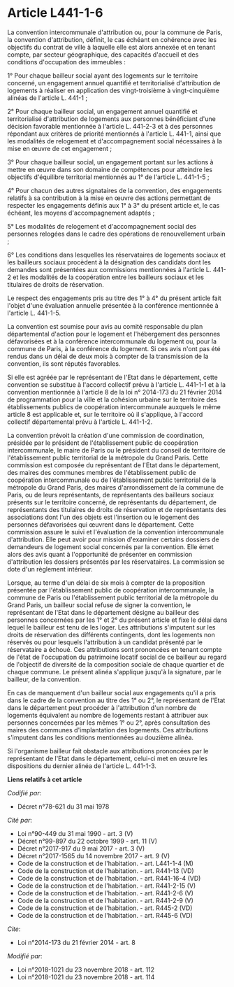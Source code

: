 # Article L441-1-6

La convention intercommunale d'attribution ou, pour la commune de Paris, la convention d'attribution, définit, le cas échéant
en cohérence avec les objectifs du contrat de ville à laquelle elle est alors annexée et en tenant compte, par secteur
géographique, des capacités d'accueil et des conditions d'occupation des immeubles :

1° Pour chaque bailleur social ayant des logements sur le territoire concerné, un engagement annuel quantifié et
territorialisé d'attribution de logements à réaliser en application des vingt-troisième à vingt-cinquième alinéas de
l'article L. 441-1 ;

2° Pour chaque bailleur social, un engagement annuel quantifié et territorialisé d'attribution de logements aux personnes
bénéficiant d'une décision favorable mentionnée à l'article L. 441-2-3 et à des personnes répondant aux critères de priorité
mentionnés à l'article L. 441-1, ainsi que les modalités de relogement et d'accompagnement social nécessaires à la mise en
œuvre de cet engagement ;

3° Pour chaque bailleur social, un engagement portant sur les actions à mettre en œuvre dans son domaine de compétences pour
atteindre les objectifs d'équilibre territorial mentionnés au 1° de l'article L. 441-1-5 ;

4° Pour chacun des autres signataires de la convention, des engagements relatifs à sa contribution à la mise en œuvre des
actions permettant de respecter les engagements définis aux 1° à 3° du présent article et, le cas échéant, les moyens
d'accompagnement adaptés ;

5° Les modalités de relogement et d'accompagnement social des personnes relogées dans le cadre des opérations de
renouvellement urbain ;

6° Les conditions dans lesquelles les réservataires de logements sociaux et les bailleurs sociaux procèdent à la désignation
des candidats dont les demandes sont présentées aux commissions mentionnées à l'article L. 441-2 et les modalités de la
coopération entre les bailleurs sociaux et les titulaires de droits de réservation.

Le respect des engagements pris au titre des 1° à 4° du présent article fait l'objet d'une évaluation annuelle présentée à la
conférence mentionnée à l'article L. 441-1-5.

La convention est soumise pour avis au comité responsable du plan départemental d'action pour le logement et l'hébergement
des personnes défavorisées et à la conférence intercommunale du logement ou, pour la commune de Paris, à la conférence du
logement. Si ces avis n'ont pas été rendus dans un délai de deux mois à compter de la transmission de la convention, ils sont
réputés favorables.

Si elle est agréée par le représentant de l'Etat dans le département, cette convention se substitue à l'accord collectif
prévu à l'article L. 441-1-1 et à la convention mentionnée à l'article 8 de la loi n° 2014-173 du 21 février 2014 de
programmation pour la ville et la cohésion urbaine sur le territoire des établissements publics de coopération intercommunale
auxquels le même article 8 est applicable et, sur le territoire où il s'applique, à l'accord collectif départemental prévu à
l'article L. 441-1-2.

La convention prévoit la création d'une commission de coordination, présidée par le président de l'établissement public de
coopération intercommunale, le maire de Paris ou le président du conseil de territoire de l'établissement public territorial
de la métropole du Grand Paris. Cette commission est composée du représentant de l'Etat dans le département, des maires des
communes membres de l'établissement public de coopération intercommunale ou de l'établissement public territorial de la
métropole du Grand Paris, des maires d'arrondissement de la commune de Paris, ou de leurs représentants, de représentants des
bailleurs sociaux présents sur le territoire concerné, de représentants du département, de représentants des titulaires de
droits de réservation et de représentants des associations dont l'un des objets est l'insertion ou le logement des personnes
défavorisées qui œuvrent dans le département. Cette commission assure le suivi et l'évaluation de la convention
intercommunale d'attribution. Elle peut avoir pour mission d'examiner certains dossiers de demandeurs de logement social
concernés par la convention. Elle émet alors des avis quant à l'opportunité de présenter en commission d'attribution les
dossiers présentés par les réservataires. La commission se dote d'un règlement intérieur.

Lorsque, au terme d'un délai de six mois à compter de la proposition présentée par l'établissement public de coopération
intercommunale, la commune de Paris ou l'établissement public territorial de la métropole du Grand Paris, un bailleur social
refuse de signer la convention, le représentant de l'Etat dans le département désigne au bailleur des personnes concernées
par les 1° et 2° du présent article et fixe le délai dans lequel le bailleur est tenu de les loger. Les attributions
s'imputent sur les droits de réservation des différents contingents, dont les logements non réservés ou pour lesquels
l'attribution à un candidat présenté par le réservataire a échoué. Ces attributions sont prononcées en tenant compte de
l'état de l'occupation du patrimoine locatif social de ce bailleur au regard de l'objectif de diversité de la composition
sociale de chaque quartier et de chaque commune. Le présent alinéa s'applique jusqu'à la signature, par le bailleur, de la
convention.

En cas de manquement d'un bailleur social aux engagements qu'il a pris dans le cadre de la convention au titre des 1° ou 2°,
le représentant de l'Etat dans le département peut procéder à l'attribution d'un nombre de logements équivalent au nombre de
logements restant à attribuer aux personnes concernées par les mêmes 1° ou 2°, après consultation des maires des communes
d'implantation des logements. Ces attributions s'imputent dans les conditions mentionnées au douzième alinéa.

Si l'organisme bailleur fait obstacle aux attributions prononcées par le représentant de l'Etat dans le département, celui-ci
met en œuvre les dispositions du dernier alinéa de l'article L. 441-1-3.

**Liens relatifs à cet article**

_Codifié par_:

  - Décret n°78-621 du 31 mai 1978

_Cité par_:

  - Loi n°90-449 du 31 mai 1990 - art. 3 (V)
  - Décret n°99-897 du 22 octobre 1999 - art. 11 (V)
  - Décret n°2017-917 du 9 mai 2017 - art. 3 (V)
  - Décret n°2017-1565 du 14 novembre 2017 - art. 9 (V)
  - Code de la construction et de l'habitation. - art. L441-1-4 (M)
  - Code de la construction et de l'habitation. - art. R441-13 (VD)
  - Code de la construction et de l'habitation. - art. R441-16-4 (VD)
  - Code de la construction et de l'habitation. - art. R441-2-15 (V)
  - Code de la construction et de l'habitation. - art. R441-2-6 (V)
  - Code de la construction et de l'habitation. - art. R441-2-9 (V)
  - Code de la construction et de l'habitation. - art. R445-2 (VD)
  - Code de la construction et de l'habitation. - art. R445-6 (VD)

_Cite_:

  - Loi n°2014-173 du 21 février 2014 - art. 8

_Modifié par_:

  - Loi n°2018-1021 du 23 novembre 2018 - art. 112
  - Loi n°2018-1021 du 23 novembre 2018 - art. 114

